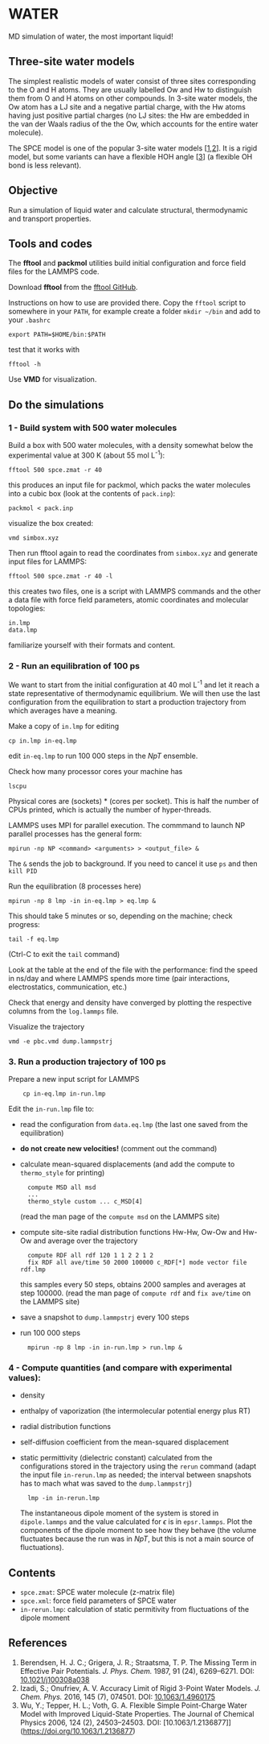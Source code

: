 # WATER

MD simulation of water, the most important liquid!

## Three-site water models

The simplest realistic models of water consist of three sites corresponding to the O and H atoms. They are usually labelled Ow and Hw to distinguish them from O and H atoms on other compounds. In 3-site water models, the Ow atom has a LJ site and a negative partial charge, with the Hw atoms having just positive partial charges (no LJ sites: the Hw are embedded in the van der Waals radius of the the Ow, which accounts for the entire water molecule).

The SPCE model is one of the popular 3-site water models [[1](#spce),[2](#opc3)]. It is a rigid model, but some variants can have a flexible HOH angle [[3](#flex)] (a flexible OH bond is less relevant).

## Objective

Run a simulation of liquid water and calculate structural, thermodynamic and transport properties.

## Tools and codes

The **fftool** and **packmol** utilities build initial configuration and force field files for the LAMMPS code.

Download **fftool** from the [fftool GitHub](https://github.com/paduagroup/fftool).

Instructions on how to use are provided there. Copy the `fftool` script to somewhere in your `PATH`, for example create a folder `mkdir ~/bin` and add to your `.bashrc`

    export PATH=$HOME/bin:$PATH

test that it works with

    fftool -h

Use **VMD** for visualization.


## Do the simulations

### 1 - Build system with 500 water molecules

Build a box with 500 water molecules, with a density somewhat below the experimental value at 300 K (about 55 mol L<sup>-1</sup>):

    fftool 500 spce.zmat -r 40

this produces an input file for packmol, which packs the water molecules into a cubic box (look at the contents of `pack.inp`):

    packmol < pack.inp

visualize the box created:

    vmd simbox.xyz

Then run fftool again to read the coordinates from `simbox.xyz` and generate input files for LAMMPS:

    fftool 500 spce.zmat -r 40 -l

this creates two files, one is a script with LAMMPS commands and the other a data file with force field parameters, atomic coordinates and molecular topologies:

    in.lmp
    data.lmp

familiarize yourself with their formats and content.


### 2 - Run an equilibration of 100 ps

We want to start from the initial configuration at 40 mol L<sup>-1</sup> and let it reach a state representative of thermodynamic equilibrium. We will then use the last configuration from the equilibration to start a production trajectory from which averages have a meaning.

Make a copy of `in.lmp` for editing

    cp in.lmp in-eq.lmp

edit `in-eq.lmp` to run 100 000 steps in the $NpT$ ensemble.

Check how many processor cores your machine has

    lscpu

 Physical cores are (sockets) * (cores per socket). This is half the number of CPUs printed, which is actually the number of hyper-threads.

LAMMPS uses MPI for parallel execution. The commmand to launch NP parallel processes has the general form:

    mpirun -np NP <command> <arguments> > <output_file> &

The `&` sends the job to background. If you need to cancel it use `ps` and then `kill PID`

Run the equilibration (8 processes here)

    mpirun -np 8 lmp -in in-eq.lmp > eq.lmp &

This should take 5 minutes or so, depending on the machine; check progress:

    tail -f eq.lmp

(Ctrl-C to exit the `tail` command)

Look at the table at the end of the file with the performance: find the speed in ns/day and where LAMMPS spends more time (pair interactions, electrostatics, communication, etc.)

Check that energy and density have converged by plotting the respective columns from the `log.lammps` file.

Visualize the trajectory

    vmd -e pbc.vmd dump.lammpstrj


### 3. Run a production trajectory of 100 ps

Prepare a new input script for LAMMPS

        cp in-eq.lmp in-run.lmp

Edit the `in-run.lmp` file to:
* read the configuration from `data.eq.lmp` (the last one saved from the equilibration)
* **do not create new velocities!** (comment out the command)
* calculate mean-squared displacements (and add the compute to `thermo_style` for printing)

        compute MSD all msd
        ...
        thermo_style custom ... c_MSD[4]

    (read the man page of the `compute msd` on the LAMMPS site)

* compute site-site radial distribution functions Hw-Hw, Ow-Ow and Hw-Ow and average over the trajectory

        compute RDF all rdf 120 1 1 2 2 1 2
        fix RDF all ave/time 50 2000 100000 c_RDF[*] mode vector file rdf.lmp

    this samples every 50 steps, obtains 2000 samples and averages at step 100000.
    (read the man page of `compute rdf` and `fix ave/time` on the LAMMPS site)

* save a snapshot to `dump.lammpstrj` every 100 steps

* run 100 000 steps

        mpirun -np 8 lmp -in in-run.lmp > run.lmp &


### 4 - Compute quantities (and compare with experimental values):

- density
- enthalpy of vaporization (the intermolecular potential energy plus RT)
- radial distribution functions 
- self-diffusion coefficient from the mean-squared displacement
- static permittivity (dielectric constant) calculated from the configurations stored in the trajectory using the `rerun` command (adapt the input file `in-rerun.lmp` as needed; the interval between snapshots has to mach what was saved to the `dump.lammpstrj`)

        lmp -in in-rerun.lmp

    The instantaneous dipole moment of the system is stored in `dipole.lammps` and the value calculated for $\epsilon$ is in `epsr.lammps`. Plot the components of the dipole moment to see how they behave (the volume fluctuates because the run was in $NpT$, but this is not a main source of fluctuations).


## Contents

- `spce.zmat`: SPCE water molecule (z-matrix file)
- `spce.xml`: force field parameters of SPCE water
- `in-rerun.lmp`: calculation of static permitivity from fluctuations of the dipole moment


## References

1. <a id="spce" /> Berendsen, H. J. C.; Grigera, J. R.; Straatsma, T. P. The Missing Term in Effective Pair Potentials. *J. Phys. Chem.* 1987, 91 (24), 6269–6271. DOI: [10.1021/j100308a038](https://doi.org/10.1021/j100308a038)
2. <a id="opc3" /> Izadi, S.; Onufriev, A. V. Accuracy Limit of Rigid 3-Point Water Models. *J. Chem. Phys.* 2016, 145 (7), 074501. DOI: [10.1063/1.4960175](https://doi.org/10.1063/1.4960175)
3. <a id="flex" /> Wu, Y.; Tepper, H. L.; Voth, G. A. Flexible Simple Point-Charge Water Model with Improved Liquid-State Properties. The Journal of Chemical Physics 2006, 124 (2), 24503–24503. DOI: [10.1063/1.2136877]](https://doi.org/10.1063/1.2136877)

